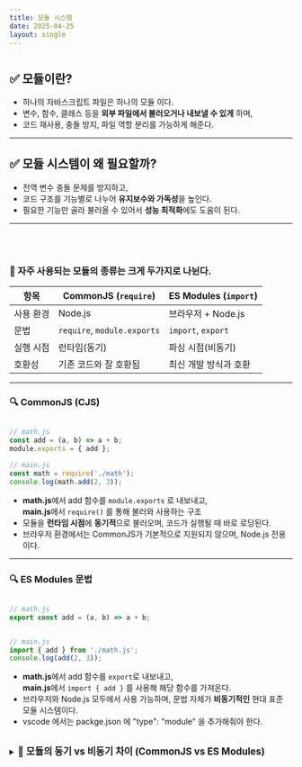 ```yaml
---
title: 모듈 시스템
date: 2025-04-25
layout: single
---
```

<h1 style="text-align: center;"></h1>


## ✅ 모듈이란?

- 하나의 자바스크립트 파일은 하나의 모듈 이다.
- 변수, 함수, 클래스 등을 **외부 파일에서 불러오거나 내보낼 수 있게** 하며,
- 코드 재사용, 충돌 방지, 파일 역할 분리를 가능하게 해준다.

---

## ✅ 모듈 시스템이 왜 필요할까?

- 전역 변수 충돌 문제를 방지하고,
- 코드 구조를 기능별로 나누어 **유지보수와 가독성**을 높인다.
- 필요한 기능만 골라 불러올 수 있어서 **성능 최적화**에도 도움이 된다.

---

<br>
<br>

### 📁 자주 사용되는 모듈의 종류는 크게 두가지로 나뉜다.

| 항목         | CommonJS (`require`)         | ES Modules (`import`)      |
|--------------|-------------------------------|-----------------------------|
| 사용 환경     | Node.js                      | 브라우저 + Node.js          |
| 문법         | `require`, `module.exports`   | `import`, `export`          |
| 실행 시점     | 런타임(동기)                 | 파싱 시점(비동기)           |
| 호환성       | 기존 코드와 잘 호환됨        | 최신 개발 방식과 호환       |

---

### 🔍 CommonJS (CJS) 

```js

// math.js
const add = (a, b) => a + b;
module.exports = { add };

// main.js
const math = require('./math');
console.log(math.add(2, 3));

```
- **math.js**에서 add 함수를 `module.exports` 로 내보내고, <br>
  **main.js**에서 `require()` 를 통해 불러와 사용하는 구조 
- 모듈을 **런타임 시점**에 **동기적**으로 불러오며, 코드가 실행될 때 바로 로딩된다.
- 브라우저 환경에서는 CommonJS가 기본적으로 지원되지 않으며, Node.js 전용이다.

  

---

### 🔍 ES Modules 문법

```js

// math.js
export const add = (a, b) => a + b;


// main.js
import { add } from './math.js';
console.log(add(2, 3));

```
- **math.js**에서 add 함수를 `export`로 내보내고, <br>
  **main.js**에서 `import { add }` 를 사용해 해당 함수를 가져온다. 
- 브라우저와 Node.js 모두에서 사용 가능하며, 문법 자체가 **비동기적인** 현대 표준 모듈 시스템이다.
-  vscode 에서는 packge.json 에 "type": "module" 을 추가해줘야 한다.

<br>

<details>
  <summary><strong style="font-size: 1.2em;">🔸 모듈의 동기 vs 비동기 차이 (CommonJS vs ES Modules)</strong></summary>

  <div style="background: #f0f0f0; padding: 1em; " markdown="1">

<br>

  | 구분            | CommonJS (CJS)                              | ES Modules (ESM)                                |
|-----------------|----------------------------------------------|-------------------------------------------------|
| **불러오는 시점** | 런타임 시점 (코드 실행 중에 불러옴)         | 파싱 시점 (코드 실행 전에 해석됨)               |
| **방식**         | 동기 – `require()`가 완료될 때까지 멈춤     | 비동기적 설계 – 병렬적으로 로딩 가능           |
| **특징**         | `require()`는 함수처럼 즉시 모듈 로드        | `import`는 **최상단에만** 사용 가능, 정적 분석 |



<br>

- **CommonJS**는 `require()`를 **코드가 실행되는 그 순간**에 모듈을 불러온다.  
  → 다음 줄로 넘어가기 전에 **모듈이 모두 로드될 때까지 기다린다.** → **동기적 방식**

- **ES Modules**는 `import`를 **코드 실행 전에 미리 분석해서** 불러올 준비를 한다.  
  → 전체 모듈 구조를 파싱하고, **비동기적으로 로딩될 수 있도록 설계**되어 있다.


</div>
</details>
